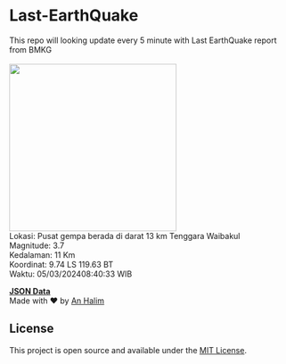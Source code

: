 # Last-EarthQuake
This repo will looking update every 5 minute with Last EarthQuake report from BMKG
<br>
<br>
<img src="https://static.bmkg.go.id/20240305084033.mmi.jpg" width="300"/>
<br>
Lokasi: Pusat gempa berada di darat 13 km Tenggara Waibakul <br>
Magnitude: 3.7 <br>
Kedalaman: 11 Km <br>
Koordinat: 9.74 LS 119.63 BT <br>
Waktu: 05/03/202408:40:33 WIB <br>

<a href="./data/data.json">**JSON Data**</a>
<br>
Made with ❤️ by <a href="https://github.com/an-halim">An Halim</a>
## License

This project is open source and available under the [MIT License](LICENSE).
